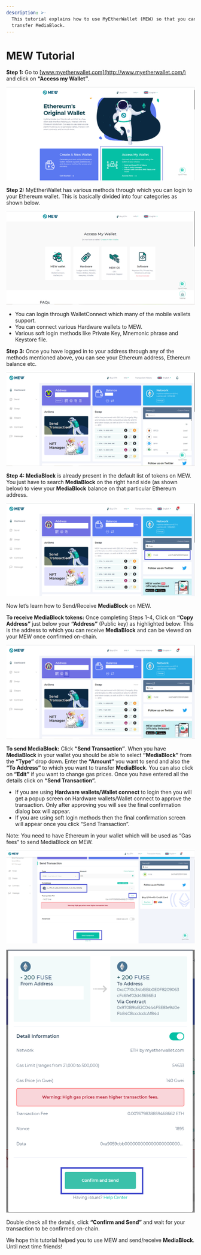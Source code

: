 ```yaml
---
description: >-
  This tutorial explains how to use MyEtherWallet (MEW) so that you can view and
  transfer MediaBlock.
---
```


# MEW Tutorial

**Step 1:** Go to [www.myetherwallet.com](http://www.myetherwallet.com/) and click on **“Access my Wallet”**.

![](../.gitbook/assets/2%20%283%29.png)

**Step 2:** MyEtherWallet has various methods through which you can login to your Ethereum wallet. This is basically divided into four categories as shown below.

![](../.gitbook/assets/1%20%282%29.png)

* You can login through WalletConnect which many of the mobile wallets support.
* You can connect various Hardware wallets to MEW.
* Various soft login methods like Private Key, Mnemonic phrase and Keystore file.

**Step 3:** Once you have logged in to your address through any of the methods mentioned above, you can see your Ethereum address, Ethereum balance etc.

![](../.gitbook/assets/6%20%283%29.png)

**Step 4: MediaBlock** is already present in the default list of tokens on MEW. You just have to search **MediaBlock** on the right hand side \(as shown below\) to view your **MediaBlock** balance on that particular Ethereum address.

![](../.gitbook/assets/7%20%282%29.png)

Now let’s learn how to Send/Receive **MediaBlock** on MEW.

**To receive MediaBlock tokens:** Once completing Steps 1-4, Click on **“Copy Address”** just below your **“Address”** \(Public key\) as highlighted below. This is the address to which you can receive **MediaBlock** and can be viewed on your MEW once confirmed on-chain.

![](../.gitbook/assets/8.png)

**To send MediaBlock:** Click **“Send Transaction”**. When you have **MediaBlock** in your wallet you should be able to select **“MediaBlock”** from the **“Type”** drop down. Enter the **“Amount”** you want to send and also the **“To Address”** to which you want to transfer **MediaBlock**. You can also click on **“Edit”** if you want to change gas prices. Once you have entered all the details click on **“Send Transaction”.**

* If you are using **Hardware wallets/Wallet connect** to login then you will get a popup screen on Hardware wallets/Wallet connect to approve the transaction. Only after approving you will see the final confirmation dialog box will appear.
*  If you are using soft login methods then the final confirmation screen will appear once you click “Send Transaction”.

Note: You need to have Ethereum in your wallet which will be used as “Gas fees” to send MediaBlock on MEW.

![](../.gitbook/assets/9%20%282%29.png)

![](../.gitbook/assets/10%20%281%29.png)

Double check all the details, click **“Confirm and Send”** and wait for your transaction to be confirmed on-chain.

We hope this tutorial helped you to use MEW and send/receive **MediaBlock**. Until next time friends!

